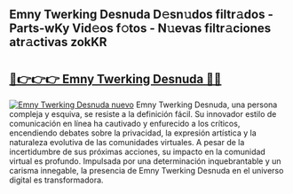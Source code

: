 ## Emny Twerking Desnuda D𝚎sn𝚞dos filtr𝚊dos - Parts-wKy Vid𝚎os f𝚘tos - N𝚞evas filtr𝚊ciones atr𝚊ctivas zokKR

# <h2><a href="http://mb9vhn.tromn.icu/?c=Emny+Twerking+Desnuda">🔗👉👉👉 Emny Twerking Desnuda 🔗🔗</a></h2>

[![Emny Twerking Desnuda nuevo](https://i.imgur.com/pEAQMta.gif)](http://mb9vhn.tromn.icu/?c=Emny+Twerking+Desnuda)
Emny Twerking Desnuda, una persona compleja y esquiva, se resiste a la definición fácil. Su innovador estilo de comunicación en línea ha cautivado y enfurecido a los críticos, encendiendo debates sobre la privacidad, la expresión artística y la naturaleza evolutiva de las comunidades virtuales. A pesar de la incertidumbre de sus próximas acciones, su impacto en la comunidad virtual es profundo. Impulsada por una determinación inquebrantable y un carisma innegable, la presencia de Emny Twerking Desnuda en el universo digital es transformadora.
